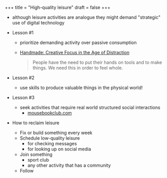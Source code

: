 +++
title = "High-quality leisure"
draft = false
+++

-   although leisure activities are analogue they might demand "strategic" use of digital technology
-   Lesson #1
    -   prioritize demanding activity over passive consumption

    -   [Handmade: Creative Focus in the Age of Distraction](https://www.goodreads.com/en/book/show/36447287)

        > People have the need to put their hands on tools and to make things. We need this in order to feel whole.

-   Lesson #2
    -   use skills to produce valuable things in the physical world!
-   Lesson #3
    -   seek activities that require real world structured social interactions
        -   [mousebookclub.com](https://mousebookclub.com/)
-   How to reclaim leisure
    -   Fix or build something every week
    -   Schedule low-quality leisure
        -   for checking messages
        -   for looking up on social media
    -   Join something
        -   sport club
        -   any other activity that has a community
    -   Follow
